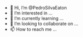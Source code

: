 - 👋 Hi, I’m @PedroSilvaEaton
- 👀 I’m interested in ...
- 🌱 I’m currently learning ...
- 💞️ I’m looking to collaborate on ...
- 📫 How to reach me ...

<!---
PedroSilvaEaton/PedroSilvaEaton is a ✨ special ✨ repository because its `README.md` (this file) appears on your GitHub profile.
You can click the Preview link to take a look at your changes.
--->
